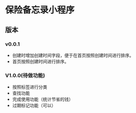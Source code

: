 # 保险备忘录小程序



## 版本

### v0.0.1

* 创建时增加创建时间字段，便于在首页按照创建时间进行排序。
* 首页按照创建时间进行排序。



### V1.0.0(待做功能)

* 按照标签进行分类
* 查找功能
* 完成使用功能（统计节省的钱）
* 过期标记功能（可以）

